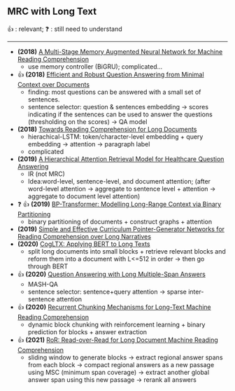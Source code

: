 ## MRC with Long Text

:+1: : relevant; :question: : still need to understand

---
- **(2018)** [A Multi-Stage Memory Augmented Neural Network for Machine Reading Comprehension](https://aclanthology.org/W18-2603/) 
  - use memory controller (BiGRU); complicated... 
- :+1: **(2018)** [Efficient and Robust Question Answering from Minimal Context over Documents](https://arxiv.org/abs/1805.08092)
  - finding: most questions can be answered with a small set of sentences.
  - sentence selector: question & sentences embedding -> scores indicating if the sentences can be used to answer the questions (thresholding on the scores) -> QA model
- **(2018)** [Towards Reading Comprehension for Long Documents](https://www.ijcai.org/proceedings/2018/0638.pdf)
  - hierachical-LSTM: token/character-level embedding + query embedding -> attention -> paragraph label
  - complicated
- **(2019)** [A Hierarchical Attention Retrieval Model for Healthcare Question Answering](https://dl.acm.org/doi/abs/10.1145/3308558.3313699)
  - IR (not MRC)
  - Idea:word-level, sentence-level, and document attention; (after word-level attention -> aggregate to sentence level + attention -> aggregate to document level attention)
- :question: :+1: **(2019)** [BP-Transformer: Modelling Long-Range Context via Binary Partitioning](https://arxiv.org/abs/1911.04070)
  - binary partitioning of documents + construct graphs + attention 
- **(2019)** [Simple and Effective Curriculum Pointer-Generator Networks for Reading Comprehension over Long Narratives](https://aclanthology.org/P19-1486/)
- **(2020)** [CogLTX: Applying BERT to Long Texts](https://proceedings.neurips.cc/paper/2020/file/96671501524948bc3937b4b30d0e57b9-Paper.pdf)
  - split long documents into small blocks + retrieve relevant blocks and reform them into a document with L<=512 in order -> then go through BERT 
- :+1: **(2020)** [Question Answering with Long Multiple-Span Answers](https://aclanthology.org/2020.findings-emnlp.342/)
  - MASH-QA 
  - sentence selector: sentence+query attention -> sparse inter-sentence attention 
- :+1: **(2020)** [Recurrent Chunking Mechanisms for Long-Text Machine Reading Comprehension](https://arxiv.org/abs/2005.08056)
  - dynamic block chunking with reinforcement learning + binary prediction for blocks + answer extraction
- :+1: **(2021)** [RoR: Read-over-Read for Long Document Machine Reading Comprehension](https://arxiv.org/abs/2109.04780)
  - sliding window to generate blocks -> extract regional answer spans from each block -> compact regional answers as a new passage using MSC (minimum span coverage) -> extract another global answer span using this new passage -> rerank all answers
